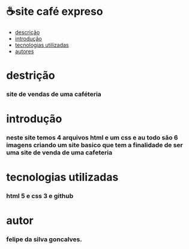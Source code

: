 # ☕site café expreso 
* [descrição](destrição)
* [introdução ](#introdução)
* [tecnologias utilizadas](#tecnologias_utilizadas)
* [autores](#autores)

 # destrição
 ### site de vendas de uma caféteria 

 # introdução 
 ### neste site temos 4 arquivos html e um css e au todo são 6 imagens criando um site basico que tem a finalidade de ser uma site de venda de uma cafeteria

 # tecnologias utilizadas
 ### html 5 e css 3  e github
 
 # autor
 ### felipe da silva goncalves.  
